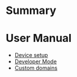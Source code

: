 # Summary

# User Manual
- [Device setup](./guide/device-setup)
- [Developer Mode](./guide/devmode.md)
- [Custom domains](./guide/custom-domains.md)